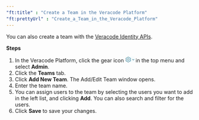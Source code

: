 ```yaml
---
"ft:title" : "Create a Team in the Veracode Platform"
"ft:prettyUrl" : "Create_a_Team_in_the_Veracode_Platform"
---
```


You can also create a team with the [Veracode Identity APIs](https://docs.veracode.com/r/c_identity_create_team).

<p font-size="13pt"><b>Steps</b></p>

1. In the Veracode Platform, click the gear icon ![](../../images/gear_icon_platform.png) in the top menu and select **Admin**. 
2. Click the **Teams** tab.
3. Click **Add New Team**. The Add/Edit Team window opens.
4. Enter the team name.
5. You can assign users to the team by selecting the users you want to add in the left list, and clicking **Add**. You can also search and filter for the users.
6. Click **Save** to save your changes.